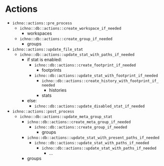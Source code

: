 # Actions

* `ichno::actions::pre_process`
  * `ichno::db::actions::create_workspace_if_needed`
    * workspaces
  * `ichno::db::actions::create_group_if_needed`
    * groups
* `ichno::actions::update_file_stat`
  * `ichno::db::actions::update_stat_with_paths_if_needed`
    * if stat is enabled:
      * `ichno::db::actions::create_footprint_if_needed`
        * footprints
      * `ichno::db::actions::update_stat_with_footprint_if_needed`
        * `ichno::db::actions::create_history_with_footprint_if_needed`
          * histories
        * stats
    * else:
      * `ichno::db::actions::update_disabled_stat_if_needed`
* `ichno::actions::post_process`
  * `ichno::db::actions::update_meta_group_stat`
    * `ichno::db::actions::create_meta_group_if_needed`
      * `ichno::db::actions::create_group_if_needed`
        * groups
    * `ichno::db::actions::update_stat_with_present_paths_if_needed`
      * `ichno::db::actions::update_stat_with_paths_if_needed`
        * `ichno::db::actions::update_stat_with_paths_if_needed`
          * ...
    * groups
